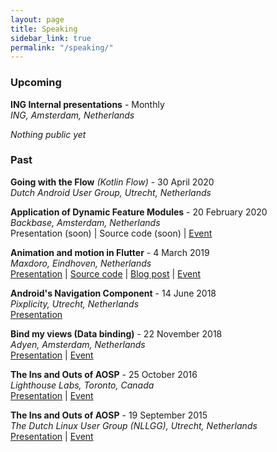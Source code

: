 ```yaml
---
layout: page
title: Speaking
sidebar_link: true
permalink: "/speaking/"
---
```


### Upcoming

**ING Internal presentations** - Monthly  
_ING, Amsterdam, Netherlands_ 

_Nothing public yet_

### Past

**Going with the Flow** _(Kotlin Flow)_ - 30 April 2020  
_Dutch Android User Group, Utrecht, Netherlands_  

**Application of Dynamic Feature Modules** - 20 February 2020  
_Backbase, Amsterdam, Netherlands_  
Presentation (soon) | Source code (soon) | [Event](https://www.meetup.com/dutch-aug/events/268428399/)

**Animation and motion in Flutter** - 4 March 2019  
_Maxdoro, Eindhoven, Netherlands_  
[Presentation](https://bit.ly/2P5f7au) | [Source code](https://github.com/mrmitew/flutter_animation_motion) | [Blog post](https://bit.ly/2D9hFQc) | [Event](https://www.meetup.com/gdg-nl/events/258734967/)

**Android's Navigation Component** - 14 June 2018  
_Pixplicity, Utrecht, Netherlands_  
[Presentation](https://bit.ly/2UkG77a)

**Bind my views (Data binding)** - 22 November 2018  
_Adyen, Amsterdam, Netherlands_  
[Presentation](https://bit.ly/2KxM80m) | [Event](https://www.meetup.com/dutch-aug/events/256100316/)

**The Ins and Outs of AOSP** - 25 October 2016  
_Lighthouse Labs, Toronto, Canada_  
[Presentation](https://bit.ly/2VL5iRG) | [Event](https://www.meetup.com/ToAndroidDev/events/234091122/)

**The Ins and Outs of AOSP** - 19 September 2015  
_The Dutch Linux User Group (NLLGG), Utrecht, Netherlands_  
[Presentation](https://bit.ly/2VL5iRG) | [Event](https://nllgg.nl/bijeenkomst/20150919)